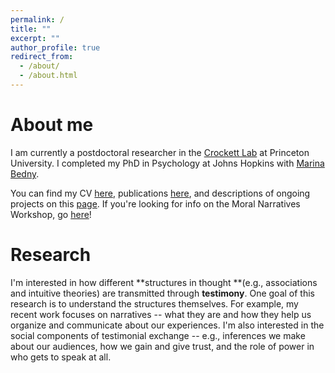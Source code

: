 ```yaml
---
permalink: /
title: ""
excerpt: ""
author_profile: true
redirect_from: 
  - /about/
  - /about.html
---
```


About me
============
I am currently a postdoctoral researcher in the [Crockett Lab](http://www.crockettlab.org/) at Princeton University. I completed my PhD in Psychology at Johns Hopkins with [Marina Bedny](https://bednylab.com/index.html).

You can find my CV [here](https://judyseinkim.github.io/cv/), publications [here](https://judyseinkim.github.io/publications/), and descriptions of ongoing projects on this [page](https://judyseinkim.github.io/projects/). If you're looking for info on the Moral Narratives Workshop, go [here](https://moralnarratives.org)! 

Research
============
I'm interested in how different **structures in thought **(e.g., associations and intuitive theories) are transmitted through **testimony**. One goal of this research is to understand the structures themselves. For example, my recent work focuses on narratives -- what they are and how they help us organize and communicate about our experiences. I'm also interested in the social components of testimonial exchange -- e.g., inferences we make about our audiences, how we gain and give trust, and the role of power in who gets to speak at all.

